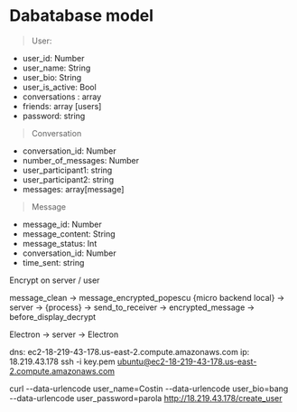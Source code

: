 # Dabatabase model

> User:
  - user_id: Number
  - user_name: String
  - user_bio: String
  - user_is_active: Bool
  - conversations : array
  - friends: array [users]
  - password: string
  
> Conversation
  - conversation_id: Number
  - number_of_messages: Number
  - user_participant1: string
  - user_participant2: string
  - messages: array[message]

> Message
  - message_id: Number
  - message_content: String
  - message_status: Int
  - conversation_id: Number
  - time_sent: string
  
  Encrypt on server / user
  
  message_clean -> message_encrypted_popescu {micro backend local} -> server -> {process} -> send_to_receiver -> 
  encrypted_message -> before_display_decrypt 
  
  Electron -> server -> Electron 
  
dns: ec2-18-219-43-178.us-east-2.compute.amazonaws.com
ip: 18.219.43.178
ssh -i key.pem ubuntu@ec2-18-219-43-178.us-east-2.compute.amazonaws.com

curl --data-urlencode user_name=Costin --data-urlencode user_bio=bang --data-urlencode user_password=parola http://18.219.43.178/create_user




